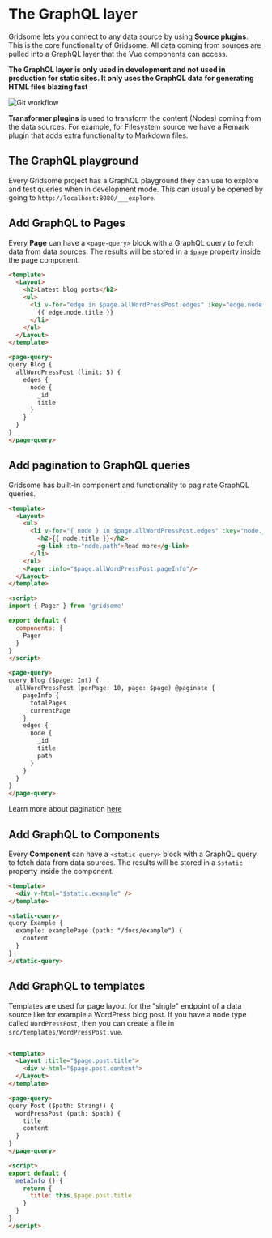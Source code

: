 # The GraphQL layer

Gridsome lets you connect to any data source by using **Source plugins**. This is the core functionality of Gridsome. All data coming from sources are pulled into a GraphQL layer that the Vue components can access.

**The GraphQL layer is only used in development and not used in production for static sites. It only uses the GraphQL data for generating HTML files blazing fast**

![Git workflow](./images/graphql.png)

**Transformer plugins** is used to transform the content (Nodes) coming from the data sources. For example, for Filesystem source we have a Remark plugin that adds extra functionality to Markdown files.


## The GraphQL playground
Every Gridsome project has a GraphQL playground they can use to explore and test queries when in development mode. This can usually be opened by going to `http://localhost:8080/___explore`.


## Add GraphQL to Pages

Every **Page** can have a `<page-query>` block with a GraphQL query
to fetch data from data sources. The results will be stored in a
`$page` property inside the page component.

```html
<template>
  <Layout>
    <h2>Latest blog posts</h2>
    <ul>
      <li v-for="edge in $page.allWordPressPost.edges" :key="edge.node._id">
        {{ edge.node.title }}
      </li>
    </ul>
  </Layout>
</template>

<page-query>
query Blog {
  allWordPressPost (limit: 5) {
    edges {
      node {
        _id
        title
      }
    }
  }
}
</page-query>
```


## Add pagination to GraphQL queries
Gridsome has built-in component and functionality to paginate GraphQL queries.


```html
<template>
  <Layout>
    <ul>
      <li v-for="{ node } in $page.allWordPressPost.edges" :key="node._id">
        <h2>{{ node.title }}</h2>
        <g-link :to="node.path">Read more</g-link>
      </li>
    </ul>
    <Pager :info="$page.allWordPressPost.pageInfo"/>
  </Layout>
</template>

<script>
import { Pager } from 'gridsome'

export default {
  components: {
    Pager
  }
}
</script>

<page-query>
query Blog ($page: Int) {
  allWordPressPost (perPage: 10, page: $page) @paginate {
    pageInfo {
      totalPages
      currentPage
    }
    edges {
      node {
        _id
        title
        path
      }
    }
  }
}
</page-query>
```
Learn more about pagination [here](/docs/pagination)


## Add GraphQL to Components

Every **Component** can have a `<static-query>` block with a GraphQL query
to fetch data from data sources. The results will be stored in a
`$static` property inside the component.

```html
<template>
  <div v-html="$static.example" />
</template>

<static-query>
query Example {
  example: examplePage (path: "/docs/example") {
    content
  }
}
</static-query>

```


## Add GraphQL to templates

Templates are used for page layout for the "single" endpoint of a data source like for example a WordPress blog post. If you have a node type called `WordPressPost`, then you can create a file
in `src/templates/WordPressPost.vue`.

```html

<template>
  <Layout :title="$page.post.title">
    <div v-html="$page.post.content">
  </Layout>
</template>

<page-query>
query Post ($path: String!) {
  wordPressPost (path: $path) {
    title
    content
  }
}
</page-query>

<script>
export default {
  metaInfo () {
    return {
      title: this.$page.post.title
    }
  }
}
</script>
```
